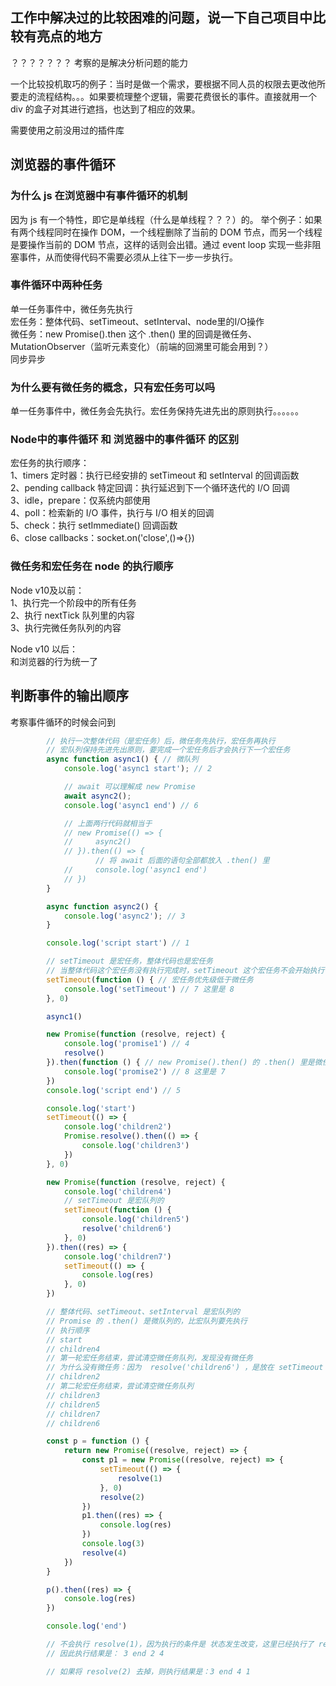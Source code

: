 ## 工作中解决过的比较困难的问题，说一下自己项目中比较有亮点的地方
？？？？？？？
考察的是解决分析问题的能力

一个比较投机取巧的例子：当时是做一个需求，要根据不同人员的权限去更改他所要走的流程结构。。。如果要梳理整个逻辑，需要花费很长的事件。直接就用一个 div 的盒子对其进行遮挡，也达到了相应的效果。

需要使用之前没用过的插件库

## 浏览器的事件循环
### 为什么 js 在浏览器中有事件循环的机制
因为 js 有一个特性，即它是单线程（什么是单线程？？？）的。
举个例子：如果有两个线程同时在操作 DOM，一个线程删除了当前的 DOM 节点，而另一个线程是要操作当前的 DOM 节点，这样的话则会出错。通过 event loop 实现一些非阻塞事件，从而使得代码不需要必须从上往下一步一步执行。

### 事件循环中两种任务
单一任务事件中，微任务先执行<br>
宏任务：整体代码、setTimeout、setInterval、node里的I/O操作<br>
微任务：new Promise().then 这个 .then() 里的回调是微任务、MutationObserver（监听元素变化）（前端的回溯里可能会用到？）<br>
同步异步 <br>

### 为什么要有微任务的概念，只有宏任务可以吗
单一任务事件中，微任务会先执行。宏任务保持先进先出的原则执行。。。。。。

### Node中的事件循环 和 浏览器中的事件循环 的区别
宏任务的执行顺序：<br>
1、timers 定时器：执行已经安排的 setTimeout 和 setInterval 的回调函数 <br>
2、pending callback 特定回调：执行延迟到下一个循环迭代的 I/O 回调 <br>
3、idle，prepare：仅系统内部使用 <br>
4、poll：检索新的 I/O 事件，执行与 I/O 相关的回调 <br>
5、check：执行 setImmediate() 回调函数 <br>
6、close callbacks：socket.on('close',()=>{})

### 微任务和宏任务在 node 的执行顺序
Node v10及以前：<br>
1、执行完一个阶段中的所有任务 <br>
2、执行 nextTick 队列里的内容 <br>
3、执行完微任务队列的内容 <br>

Node v10 以后：<br>
和浏览器的行为统一了

## 判断事件的输出顺序
考察事件循环的时候会问到
```JavaScript
        // 执行一次整体代码（是宏任务）后，微任务先执行，宏任务再执行
        // 宏队列保持先进先出原则，要完成一个宏任务后才会执行下一个宏任务
        async function async1() { // 微队列
            console.log('async1 start'); // 2

            // await 可以理解成 new Promise
            await async2(); 
            console.log('async1 end') // 6

            // 上面两行代码就相当于
            // new Promise(() => {
            //     async2()
            // }).then(() => {
                   // 将 await 后面的语句全部都放入 .then() 里 
            //     console.log('async1 end')
            // })
        }

        async function async2() {
            console.log('async2'); // 3
        }

        console.log('script start') // 1

        // setTimeout 是宏任务，整体代码也是宏任务
        // 当整体代码这个宏任务没有执行完成时，setTimeout 这个宏任务不会开始执行
        setTimeout(function () { // 宏任务优先级低于微任务
            console.log('setTimeout') // 7 这里是 8
        }, 0)

        async1()

        new Promise(function (resolve, reject) {
            console.log('promise1') // 4
            resolve()
        }).then(function () { // new Promise().then() 的 .then() 里是微任务，相比宏任务要先执行
            console.log('promise2') // 8 这里是 7
        })
        console.log('script end') // 5
```


```JavaScript
        console.log('start')
        setTimeout(() => {
            console.log('children2')
            Promise.resolve().then(() => {
                console.log('children3')
            })
        }, 0)

        new Promise(function (resolve, reject) {
            console.log('children4')
            // setTimeout 是宏队列的
            setTimeout(function () {
                console.log('children5')
                resolve('children6')
            }, 0)
        }).then((res) => {
            console.log('children7')
            setTimeout(() => {
                console.log(res)
            }, 0)
        })

        // 整体代码、setTimeout、setInterval 是宏队列的
        // Promise 的 .then() 是微队列的，比宏队列要先执行
        // 执行顺序
        // start
        // children4
        // 第一轮宏任务结束，尝试清空微任务队列，发现没有微任务
        // 为什么没有微任务：因为  resolve('children6') ，是放在 setTimeout 里面的，说明第一轮宏任务完成的时候，promise 的 .then() 并没有添加到微任务里
        // children2
        // 第二轮宏任务结束，尝试清空微任务队列
        // children3
        // children5
        // children7
        // children6
```

```JavaScript
        const p = function () {
            return new Promise((resolve, reject) => {
                const p1 = new Promise((resolve, reject) => {
                    setTimeout(() => {
                        resolve(1)
                    }, 0)
                    resolve(2)
                })
                p1.then((res) => {
                    console.log(res)
                })
                console.log(3)
                resolve(4)
            })
        }

        p().then((res) => {
            console.log(res)
        })

        console.log('end')

        // 不会执行 resolve(1)，因为执行的条件是 状态发生改变，这里已经执行了 resolve(2)，状态改变的结果已经输出。
        // 因此执行结果是： 3 end 2 4

        // 如果将 resolve(2) 去掉，则执行结果是：3 end 4 1
```